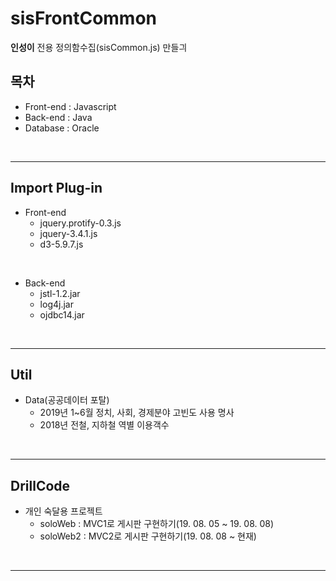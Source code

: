 # sisFrontCommon
**인성이** 전용 정의함수집(sisCommon.js) 만들긔

## 목차
- Front-end : Javascript
- Back-end : Java
- Database : Oracle

<br>
<hr>

## Import Plug-in
- Front-end
  - jquery.protify-0.3.js
  - jquery-3.4.1.js
  - d3-5.9.7.js

<br>

- Back-end
  - jstl-1.2.jar
  - log4j.jar
  - ojdbc14.jar

<br>
<hr>

## Util
- Data(공공데이터 포탈)
  - 2019년 1~6월 정치, 사회, 경제분야 고빈도 사용 명사
  - 2018년 전철, 지하철 역별 이용객수

<br>
<hr>

## DrillCode
- 개인 숙달용 프로젝트
  - soloWeb : MVC1로 게시판 구현하기(19. 08. 05 ~ 19. 08. 08)
  - soloWeb2 : MVC2로 게시판 구현하기(19. 08. 08 ~ 현재)

<br>
<hr>